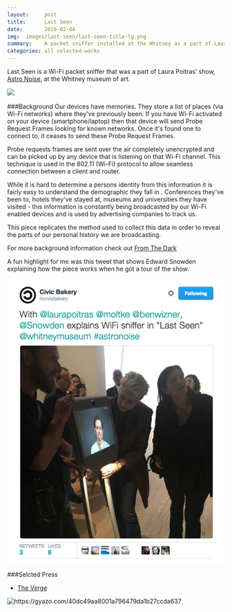 ```yaml
---
layout:     post
title:      Last Seen
date:       2016-02-04
img:  images/last-seen/last-seen-title-lg.png
summary:    A packet sniffer installed at the Whitney as a part of Laura Poitras' show AstroNoise
categories: all selected-works
---
```



Last Seen is a Wi-Fi packet sniffer that was a part of Laura Poitras’ show, 
[Astro Noise](http://whitney.org/Exhibitions/LauraPoitras), at the Whitney museum of art.



<div class="mxn1">
<img class ="px3" src="/images/last-seen/people.png"/>
</div>


###Background
Our devices have memories. They store a list of places (via Wi-Fi networks) where they've previously been. If you have Wi-Fi activated on your device (smartphone/laptop) then that device will send Probe Request Frames looking for known networks. Once it's found one to connect to, it ceases to send these Probe Request Frames.


Probe requests frames are sent over the air completely unencrypted and can be picked up by any device that is listening on that Wi-Fi channel. 
This technique is used in the 802.11 (Wi-Fi)  protocol to allow seamless connection between a client and router.

While it is hard to determine a persons identity from this information it is fairly easy to understand the demographic they fall in . Conferences they've been to, hotels they've stayed at, museums and universities they have visited - this information is constantly being broadcasted by our Wi-Fi enabled devices and is used by advertising companies to track us. 


This piece replicates the method used to collect this data in order to reveal the parts of our personal history we are broadcasting.


For more background information check out [From The Dark](http://samatt.github.io/from-the-dark)


A fun highlight for me was this tweet that shows Edward Snowden explaining how the piece works when he got a tour of the show.

<div class="mxn1">
<img class ="px3" style="max-height:700px;" src="/images/last-seen/snowden.png"/>
</div>


###Selcted Press

 - [The Verge](http://www.theverge.com/2016/2/5/10919006/laura-poitras-astro-noise-citizenfour-snowden-whitney-museum)


<div class="mxn1">
<img src="/images/last-seen/loop.gif" alt="https://gyazo.com/40dc49aa8001a796479da1b27ccda637" width="356"/>
</div>

<!-- <div class="mxn1">
<iframe class="px4" src="//player.vimeo.com/video/110800707" width="670" height="376" frameborder="0" webkitallowfullscreen mozallowfullscreen allowfullscreen></iframe>
</div> -->